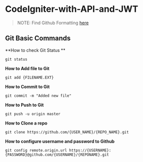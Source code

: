 # CodeIgniter-with-API-and-JWT

> NOTE: Find Github Formatting [here](https://docs.github.com/en/free-pro-team@latest/github/writing-on-github/basic-writing-and-formatting-syntax)

## Git Basic Commands
**How to check Git Status **
```
git status 
```

**How to Add file to Git**
```
git add {FILENAME.EXT} 
```

**How to Commit to Git**
```
git commit -m "Added new file"
```

**How to Push to Git**
```
git push -u origin master
```

**How to Clone a repo**
```
git clone https://github.com/{USER_NAME}/{REPO_NAME}.git
```

**How to configure username and password to Github**
```
git config remote.origin.url https://{USERNAME}:{PASSWORD}@github.com/{USERNAME}/{REPONAME}.git
```

